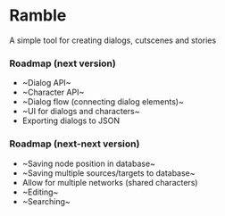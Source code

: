 # Ramble
A simple tool for creating dialogs, cutscenes and stories

### Roadmap (next version)
- ~Dialog API~
- ~Character API~
- ~Dialog flow (connecting dialog elements)~
- ~UI for dialogs and characters~
- Exporting dialogs to JSON

### Roadmap (next-next version)
- ~Saving node position in database~
- ~Saving multiple sources/targets to database~
- Allow for multiple networks (shared characters)
- ~Editing~
- ~Searching~
